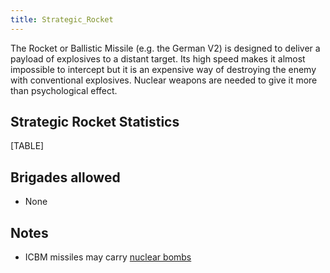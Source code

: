 ```yaml
---
title: Strategic_Rocket
---
```



The Rocket or Ballistic Missile (e.g. the German V2) is designed to
deliver a payload of explosives to a distant target. Its high speed
makes it almost impossible to intercept but it is an expensive way of
destroying the enemy with conventional explosives. Nuclear weapons are
needed to give it more than psychological effect.

##  Strategic Rocket Statistics 

[TABLE]

##  Brigades allowed 

-   None

##  Notes 

-   ICBM missiles may carry [nuclear
    bombs](/wiki/Nuclear_Weapons "Nuclear Weapons")
